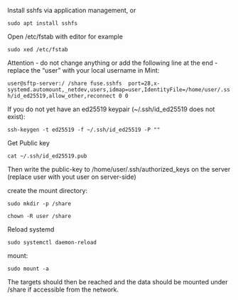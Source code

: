 Install sshfs via application management, or

`sudo apt install sshfs`

Open /etc/fstab with editor for example

`sudo xed /etc/fstab`

Attention - do not change anything or add the following line at the end - replace the “user” with your local username in Mint:

`user@sftp-server:/ /share fuse.sshfs  port=28,x-systemd.automount,_netdev,users,idmap=user,IdentityFile=/home/user/.ssh/id_ed25519,allow_other,reconnect 0 0`

If you do not yet have an ed25519 keypair (~/.ssh/id\_ed25519 does not exist):

`ssh-keygen -t ed25519 -f ~/.ssh/id_ed25519 -P ""`

Get Public key

`cat ~/.ssh/id_ed25519.pub`

Then write the public-key to /home/user/.ssh/authorized_keys on the server (replace user with yout user on server-side)

create the mount directory:

`sudo mkdir -p /share`

`chown -R user /share`

Reload systemd

`sudo systemctl daemon-reload`

mount:

`sudo mount -a`

The targets should then be reached and the data should be mounted under /share if accessible from the network.
